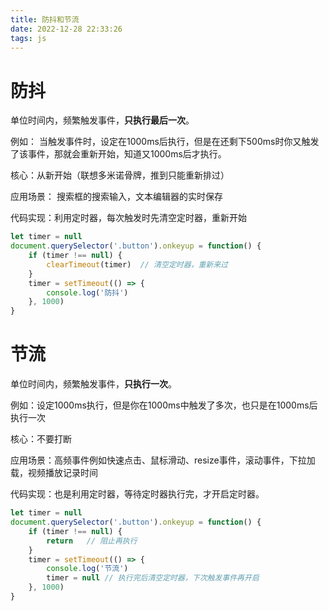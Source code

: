 ```yaml
---
title: 防抖和节流
date: 2022-12-28 22:33:26
tags: js
---
```


# 防抖

单位时间内，频繁触发事件，**只执行最后一次**。

例如： 当触发事件时，设定在1000ms后执行，但是在还剩下500ms时你又触发了该事件，那就会重新开始，知道又1000ms后才执行。

核心：从新开始（联想多米诺骨牌，推到只能重新排过）

应用场景： 搜索框的搜索输入，文本编辑器的实时保存

代码实现：利用定时器，每次触发时先清空定时器，重新开始
```javascript
let timer = null
document.querySelector('.button').onkeyup = function() {
    if (timer !== null) {
        clearTimeout(timer)  // 清空定时器，重新来过
    }
    timer = setTimeout(() => {
        console.log('防抖')
    }, 1000)
}
```

# 节流

单位时间内，频繁触发事件，**只执行一次**。

例如：设定1000ms执行，但是你在1000ms中触发了多次，也只是在1000ms后执行一次

核心：不要打断

应用场景：高频事件例如快速点击、鼠标滑动、resize事件，滚动事件，下拉加载，视频播放记录时间

代码实现：也是利用定时器，等待定时器执行完，才开启定时器。

```javascript
let timer = null
document.querySelector('.button').onkeyup = function() {
    if (timer !== null) {
        return   // 阻止再执行
    }
    timer = setTimeout(() => {
        console.log('节流')
        timer = null // 执行完后清空定时器，下次触发事件再开启
    }, 1000)
}
```
